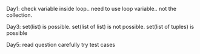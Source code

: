 Day1:
check variable inside loop.. need to use loop variable.. not the collection.

Day3:
set(list) is possible. set(list of list) is not possible.
set(list of tuples) is possible

Day5: 
read question carefully
try test cases
